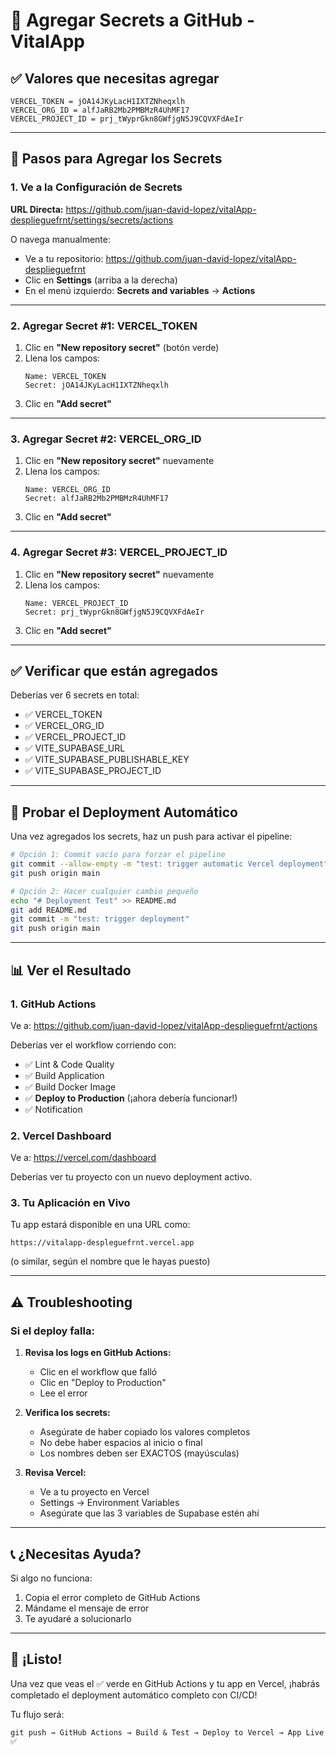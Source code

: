 # 🔐 Agregar Secrets a GitHub - VitalApp

## ✅ Valores que necesitas agregar

```
VERCEL_TOKEN = jOA14JKyLacH1IXTZNheqxlh
VERCEL_ORG_ID = alfJaRB2Mb2PMBMzR4UhMF17
VERCEL_PROJECT_ID = prj_tWyprGkn8GWfjgN5J9CQVXFdAeIr
```

---

## 📝 Pasos para Agregar los Secrets

### 1. Ve a la Configuración de Secrets

**URL Directa:**
https://github.com/juan-david-lopez/vitalApp-desplieguefrnt/settings/secrets/actions

O navega manualmente:
- Ve a tu repositorio: https://github.com/juan-david-lopez/vitalApp-desplieguefrnt
- Clic en **Settings** (arriba a la derecha)
- En el menú izquierdo: **Secrets and variables** → **Actions**

---

### 2. Agregar Secret #1: VERCEL_TOKEN

1. Clic en **"New repository secret"** (botón verde)
2. Llena los campos:
   ```
   Name: VERCEL_TOKEN
   Secret: jOA14JKyLacH1IXTZNheqxlh
   ```
3. Clic en **"Add secret"**

---

### 3. Agregar Secret #2: VERCEL_ORG_ID

1. Clic en **"New repository secret"** nuevamente
2. Llena los campos:
   ```
   Name: VERCEL_ORG_ID
   Secret: alfJaRB2Mb2PMBMzR4UhMF17
   ```
3. Clic en **"Add secret"**

---

### 4. Agregar Secret #3: VERCEL_PROJECT_ID

1. Clic en **"New repository secret"** nuevamente
2. Llena los campos:
   ```
   Name: VERCEL_PROJECT_ID
   Secret: prj_tWyprGkn8GWfjgN5J9CQVXFdAeIr
   ```
3. Clic en **"Add secret"**

---

## ✅ Verificar que están agregados

Deberías ver 6 secrets en total:
- ✅ VERCEL_TOKEN
- ✅ VERCEL_ORG_ID
- ✅ VERCEL_PROJECT_ID
- ✅ VITE_SUPABASE_URL
- ✅ VITE_SUPABASE_PUBLISHABLE_KEY
- ✅ VITE_SUPABASE_PROJECT_ID

---

## 🚀 Probar el Deployment Automático

Una vez agregados los secrets, haz un push para activar el pipeline:

```bash
# Opción 1: Commit vacío para forzar el pipeline
git commit --allow-empty -m "test: trigger automatic Vercel deployment"
git push origin main

# Opción 2: Hacer cualquier cambio pequeño
echo "# Deployment Test" >> README.md
git add README.md
git commit -m "test: trigger deployment"
git push origin main
```

---

## 📊 Ver el Resultado

### 1. GitHub Actions
Ve a: https://github.com/juan-david-lopez/vitalApp-desplieguefrnt/actions

Deberías ver el workflow corriendo con:
- ✅ Lint & Code Quality
- ✅ Build Application
- ✅ Build Docker Image
- ✅ **Deploy to Production** (¡ahora debería funcionar!)
- ✅ Notification

### 2. Vercel Dashboard
Ve a: https://vercel.com/dashboard

Deberías ver tu proyecto con un nuevo deployment activo.

### 3. Tu Aplicación en Vivo
Tu app estará disponible en una URL como:
```
https://vitalapp-despleguefrnt.vercel.app
```
(o similar, según el nombre que le hayas puesto)

---

## ⚠️ Troubleshooting

### Si el deploy falla:

1. **Revisa los logs en GitHub Actions:**
   - Clic en el workflow que falló
   - Clic en "Deploy to Production"
   - Lee el error

2. **Verifica los secrets:**
   - Asegúrate de haber copiado los valores completos
   - No debe haber espacios al inicio o final
   - Los nombres deben ser EXACTOS (mayúsculas)

3. **Revisa Vercel:**
   - Ve a tu proyecto en Vercel
   - Settings → Environment Variables
   - Asegúrate que las 3 variables de Supabase estén ahí

---

## 📞 ¿Necesitas Ayuda?

Si algo no funciona:
1. Copia el error completo de GitHub Actions
2. Mándame el mensaje de error
3. Te ayudaré a solucionarlo

---

## 🎉 ¡Listo!

Una vez que veas el ✅ verde en GitHub Actions y tu app en Vercel, ¡habrás completado el deployment automático completo con CI/CD!

Tu flujo será:
```
git push → GitHub Actions → Build & Test → Deploy to Vercel → App Live ✅
```
